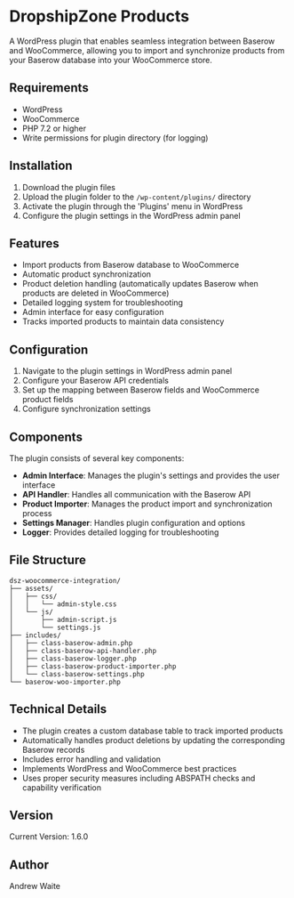 # DropshipZone Products

A WordPress plugin that enables seamless integration between Baserow and WooCommerce, allowing you to import and synchronize products from your Baserow database into your WooCommerce store.

## Requirements

- WordPress
- WooCommerce
- PHP 7.2 or higher
- Write permissions for plugin directory (for logging)

## Installation

1. Download the plugin files
2. Upload the plugin folder to the `/wp-content/plugins/` directory
3. Activate the plugin through the 'Plugins' menu in WordPress
4. Configure the plugin settings in the WordPress admin panel

## Features

- Import products from Baserow database to WooCommerce
- Automatic product synchronization
- Product deletion handling (automatically updates Baserow when products are deleted in WooCommerce)
- Detailed logging system for troubleshooting
- Admin interface for easy configuration
- Tracks imported products to maintain data consistency

## Configuration

1. Navigate to the plugin settings in WordPress admin panel
2. Configure your Baserow API credentials
3. Set up the mapping between Baserow fields and WooCommerce product fields
4. Configure synchronization settings

## Components

The plugin consists of several key components:

- **Admin Interface**: Manages the plugin's settings and provides the user interface
- **API Handler**: Handles all communication with the Baserow API
- **Product Importer**: Manages the product import and synchronization process
- **Settings Manager**: Handles plugin configuration and options
- **Logger**: Provides detailed logging for troubleshooting

## File Structure

```
dsz-woocommerce-integration/
├── assets/
│   ├── css/
│   │   └── admin-style.css
│   └── js/
│       ├── admin-script.js
│       └── settings.js
├── includes/
│   ├── class-baserow-admin.php
│   ├── class-baserow-api-handler.php
│   ├── class-baserow-logger.php
│   ├── class-baserow-product-importer.php
│   └── class-baserow-settings.php
└── baserow-woo-importer.php
```

## Technical Details

- The plugin creates a custom database table to track imported products
- Automatically handles product deletions by updating the corresponding Baserow records
- Includes error handling and validation
- Implements WordPress and WooCommerce best practices
- Uses proper security measures including ABSPATH checks and capability verification

## Version

Current Version: 1.6.0

## Author

Andrew Waite
